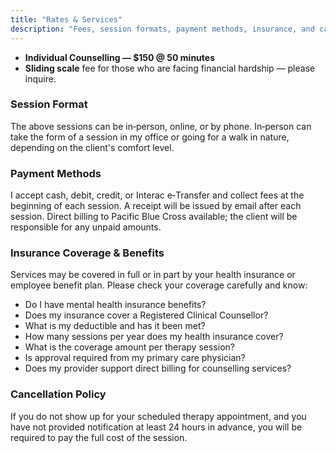 ```yaml
---
title: "Rates & Services"
description: "Fees, session formats, payment methods, insurance, and cancellation policy."
---
```

- **Individual Counselling — $150 @ 50 minutes**
- **Sliding scale** fee for those who are facing financial hardship — please inquire.

### Session Format
The above sessions can be in‑person, online, or by phone. In‑person can take the form of a session in my office or going for a walk in nature, depending on the client's comfort level.

### Payment Methods
I accept cash, debit, credit, or Interac e‑Transfer and collect fees at the beginning of each session. A receipt will be issued by email after each session. Direct billing to Pacific Blue Cross available; the client will be responsible for any unpaid amounts.

### Insurance Coverage & Benefits
Services may be covered in full or in part by your health insurance or employee benefit plan. Please check your coverage carefully and know:
- Do I have mental health insurance benefits?
- Does my insurance cover a Registered Clinical Counsellor?
- What is my deductible and has it been met?
- How many sessions per year does my health insurance cover?
- What is the coverage amount per therapy session?
- Is approval required from my primary care physician?
- Does my provider support direct billing for counselling services?

### Cancellation Policy
If you do not show up for your scheduled therapy appointment, and you have not provided notification at least 24 hours in advance, you will be required to pay the full cost of the session.
